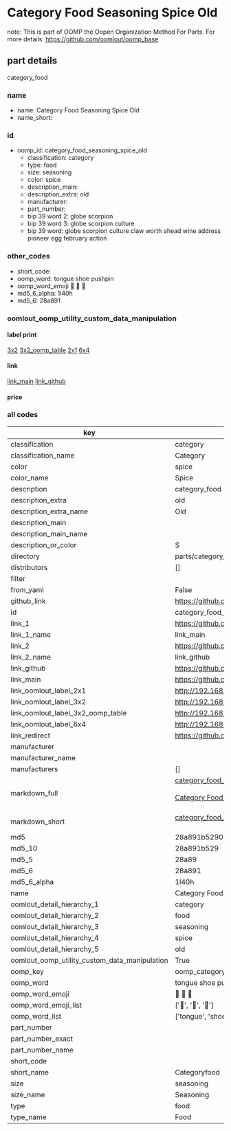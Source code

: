 # Category Food Seasoning Spice Old  

note: This is part of OOMP the Oopen Organization Method For Parts. For more details: https://github.com/oomlout/oomp_base

##  part details
  



category_food



### name
* name: Category Food Seasoning Spice Old
* name_short: 
### id
* oomp_id: category_food_seasoning_spice_old
  * classification: category
  * type: food
  * size: seasoning
  * color: spice
  * description_main: 
  * description_extra: old
  * manufacturer: 
  * part_number: 
  * bip 39 word 2: globe scorpion
  * bip 39 word 3: globe scorpion culture
  * bip 39 word: globe scorpion culture claw worth ahead wine address pioneer egg february action

### other_codes
* short_code: 
* oomp_word: tongue shoe pushpin
* oomp_word_emoji :tongue: :shoe: :pushpin:
* md5_6_alpha: 1l40h
* md5_6: 28a891






### oomlout_oomp_utility_custom_data_manipulation
#### label print
[3x2](http://192.168.1.245:1112/?label=oomp%201l40h)
[3x2_oomp_table](http://192.168.1.108:1112/?label=oomp%201l40h)
[2x1](http://192.168.1.242:1112/?label=oomp%201l40h)
[6x4](http://192.168.1.55:1112/?label=oomp%201l40h)    

#### link

[link_main](https://github.com/oomlout/oomlout_oomp_version_1_messy/tree/main/parts/category_food_seasoning_spice_old) [link_github](https://github.com/oomlout/oomlout_oomp_version_1_messy/tree/main/parts/category_food_seasoning_spice_old)                             

#### price







### all codes 
| key | value |  
| --- | --- |  
| classification | category |  
| classification_name | Category |  
| color | spice |  
| color_name | Spice |  
| description | category_food |  
| description_extra | old |  
| description_extra_name | Old |  
| description_main |  |  
| description_main_name |  |  
| description_or_color | S  |  
| directory | parts/category_food_seasoning_spice_old |  
| distributors | [] |  
| filter |  |  
| from_yaml | False |  
| github_link | https://github.com/oomlout/oomlout_oomp_part_src/tree/main/parts/category_food_seasoning_spice_old |  
| id | category_food_seasoning_spice_old |  
| link_1 | https://github.com/oomlout/oomlout_oomp_version_1_messy/tree/main/parts/category_food_seasoning_spice_old |  
| link_1_name | link_main |  
| link_2 | https://github.com/oomlout/oomlout_oomp_version_1_messy/tree/main/parts/category_food_seasoning_spice_old |  
| link_2_name | link_github |  
| link_github | https://github.com/oomlout/oomlout_oomp_version_1_messy/tree/main/parts/category_food_seasoning_spice_old |  
| link_main | https://github.com/oomlout/oomlout_oomp_version_1_messy/tree/main/parts/category_food_seasoning_spice_old |  
| link_oomlout_label_2x1 | http://192.168.1.242:1112/?label=oomp%201l40h |  
| link_oomlout_label_3x2 | http://192.168.1.245:1112/?label=oomp%201l40h |  
| link_oomlout_label_3x2_oomp_table | http://192.168.1.108:1112/?label=oomp%201l40h |  
| link_oomlout_label_6x4 | http://192.168.1.55:1112/?label=oomp%201l40h |  
| link_redirect | https://github.com/oomlout/oomlout_oomp_version_1_messy/tree/main/parts/category_food_seasoning_spice_old |  
| manufacturer |  |  
| manufacturer_name |  |  
| manufacturers | [] |  
| markdown_full | [category_food_seasoning_spice_old](none)<br>[](none)<br>[Category Food Seasoning Spice Old](none)<br><br> |  
| markdown_short | [category_food_seasoning_spice_old](none)<br><br> |  
| md5 | 28a891b529037f7014fef2a06b304b1a |  
| md5_10 | 28a891b529 |  
| md5_5 | 28a89 |  
| md5_6 | 28a891 |  
| md5_6_alpha | 1l40h |  
| name | Category Food Seasoning Spice Old |  
| oomlout_detail_hierarchy_1 | category |  
| oomlout_detail_hierarchy_2 | food |  
| oomlout_detail_hierarchy_3 | seasoning |  
| oomlout_detail_hierarchy_4 | spice |  
| oomlout_detail_hierarchy_5 | old |  
| oomlout_oomp_utility_custom_data_manipulation | True |  
| oomp_key | oomp_category_food_seasoning_spice_old |  
| oomp_word | tongue shoe pushpin |  
| oomp_word_emoji | :tongue: :shoe: :pushpin: |  
| oomp_word_emoji_list | [':tongue:', ':shoe:', ':pushpin:'] |  
| oomp_word_list | ['tongue', 'shoe', 'pushpin'] |  
| part_number |  |  
| part_number_exact |  |  
| part_number_name |  |  
| short_code |  |  
| short_name | Categoryfood |  
| size | seasoning |  
| size_name | Seasoning |  
| type | food |  
| type_name | Food |  
